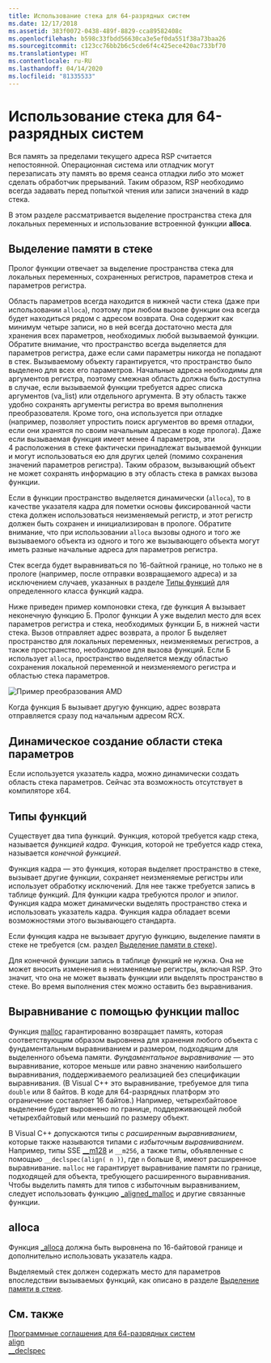 ```yaml
---
title: Использование стека для 64-разрядных систем
ms.date: 12/17/2018
ms.assetid: 383f0072-0438-489f-8829-cca89582408c
ms.openlocfilehash: b598c33fbdd56630ca3e5ef0da551f38a73baa26
ms.sourcegitcommit: c123cc76bb2b6c5cde6f4c425ece420ac733bf70
ms.translationtype: HT
ms.contentlocale: ru-RU
ms.lasthandoff: 04/14/2020
ms.locfileid: "81335533"
---
```

# <a name="x64-stack-usage"></a>Использование стека для 64-разрядных систем

Вся память за пределами текущего адреса RSP считается непостоянной. Операционная система или отладчик могут перезаписать эту память во время сеанса отладки либо это может сделать обработчик прерываний. Таким образом, RSP необходимо всегда задавать перед попыткой чтения или записи значений в кадр стека.

В этом разделе рассматривается выделение пространства стека для локальных переменных и использование встроенной функции **alloca**.

## <a name="stack-allocation"></a>Выделение памяти в стеке

Пролог функции отвечает за выделение пространства стека для локальных переменных, сохраненных регистров, параметров стека и параметров регистра.

Область параметров всегда находится в нижней части стека (даже при использовании `alloca`), поэтому при любом вызове функции она всегда будет находиться рядом с адресом возврата. Она содержит как минимум четыре записи, но в ней всегда достаточно места для хранения всех параметров, необходимых любой вызываемой функции. Обратите внимание, что пространство всегда выделяется для параметров регистра, даже если сами параметры никогда не попадают в стек. Вызываемому объекту гарантируется, что пространство было выделено для всех его параметров. Начальные адреса необходимы для аргументов регистра, поэтому смежная область должна быть доступна в случае, если вызываемой функции требуется адрес списка аргументов (va_list) или отдельного аргумента. В эту область также удобно сохранять аргументы регистра во время выполнения преобразователя. Кроме того, она используется при отладке (например, позволяет упростить поиск аргументов во время отладки, если они хранятся по своим начальным адресам в коде пролога). Даже если вызываемая функция имеет менее 4 параметров, эти 4 расположения в стеке фактически принадлежат вызываемой функции и могут использоваться ею для других целей (помимо сохранения значений параметров регистра).  Таким образом, вызывающий объект не может сохранять информацию в эту область стека в рамках вызова функции.

Если в функции пространство выделяется динамически (`alloca`), то в качестве указателя кадра для пометки основы фиксированной части стека должен использоваться неизменяемый регистр, и этот регистр должен быть сохранен и инициализирован в прологе. Обратите внимание, что при использовании `alloca` вызовы одного и того же вызываемого объекта из одного и того же вызывающего объекта могут иметь разные начальные адреса для параметров регистра.

Стек всегда будет выравниваться по 16-байтной границе, но только не в прологе (например, после отправки возвращаемого адреса) и за исключением случаев, указанных в разделе [Типы функций](#function-types) для определенного класса функций кадра.

Ниже приведен пример компоновки стека, где функция А вызывает неконечную функцию Б. Пролог функции А уже выделил место для всех параметров регистра и стека, необходимых функции Б, в нижней части стека. Вызов отправляет адрес возврата, а пролог Б выделяет пространство для локальных переменных, неизменяемых регистров, а также пространство, необходимое для вызова функций. Если Б использует `alloca`, пространство выделяется между областью сохранения локальной переменной и неизменяемого регистра и областью стека параметров.

![Пример преобразования AMD](../build/media/vcamd_conv_ex_5.png "Пример преобразования AMD")

Когда функция Б вызывает другую функцию, адрес возврата отправляется сразу под начальным адресом RCX.

## <a name="dynamic-parameter-stack-area-construction"></a>Динамическое создание области стека параметров

Если используется указатель кадра, можно динамически создать область стека параметров. Сейчас эта возможность отсутствует в компиляторе x64.

## <a name="function-types"></a>Типы функций

Существует два типа функций. Функция, которой требуется кадр стека, называется *функцией кадра*. Функция, которой не требуется кадр стека, называется *конечной функцией*.

Функция кадра — это функция, которая выделяет пространство в стеке, вызывает другие функции, сохраняет неизменяемые регистры или использует обработку исключений. Для нее также требуется запись в таблице функций. Для функции кадра требуются пролог и эпилог. Функция кадра может динамически выделять пространство стека и использовать указатель кадра. Функция кадра обладает всеми возможностями этого вызывающего стандарта.

Если функция кадра не вызывает другую функцию, выделение памяти в стеке не требуется (см. раздел [Выделение памяти в стеке](#stack-allocation)).

Для конечной функции запись в таблице функций не нужна. Она не может вносить изменения в неизменяемые регистры, включая RSP. Это значит, что она не может вызвать функции или выделять пространство в стеке. Во время выполнения стек можно оставить без выравнивания.

## <a name="malloc-alignment"></a>Выравнивание с помощью функции malloc

Функция [malloc](../c-runtime-library/reference/malloc.md) гарантированно возвращает память, которая соответствующим образом выровнена для хранения любого объекта с фундаментальным выравниванием и размером, подходящим для выделенного объема памяти. *Фундаментальное выравнивание* — это выравнивание, которое меньше или равно значению наибольшего выравнивания, поддерживаемого реализацией без спецификации выравнивания. (В Visual C++ это выравнивание, требуемое для типа `double` или 8 байтов. В коде для 64-разрядных платформ это ограничение составляет 16 байтов.) Например, четырехбайтовое выделение будет выровнено по границе, поддерживающей любой четырехбайтовый или меньший по размеру объект.

В Visual C++ допускаются типы с *расширенным выравниванием*, которые также называются типами с *избыточным выравниванием*. Например, типы SSE [__m128](../cpp/m128.md) и `__m256`, а также типы, объявленные с помощью `__declspec(align( n ))`, где `n` больше 8, имеют расширенное выравнивание. `malloc` не гарантирует выравнивание памяти по границе, подходящей для объекта, требующего расширенного выравнивания. Чтобы выделить память для типов с избыточным выравниванием, следует использовать функцию [_aligned_malloc](../c-runtime-library/reference/aligned-malloc.md) и другие связанные функции.

## <a name="alloca"></a>alloca

Функция [_alloca](../c-runtime-library/reference/alloca.md) должна быть выровнена по 16-байтовой границе и дополнительно использовать указатель кадра.

Выделяемый стек должен содержать место для параметров впоследствии вызываемых функций, как описано в разделе [Выделение памяти в стеке](#stack-allocation).

## <a name="see-also"></a>См. также

[Программные соглашения для 64-разрядных систем](../build/x64-software-conventions.md)<br/>
[align](../cpp/align-cpp.md)<br/>
[__declspec](../cpp/declspec.md)
